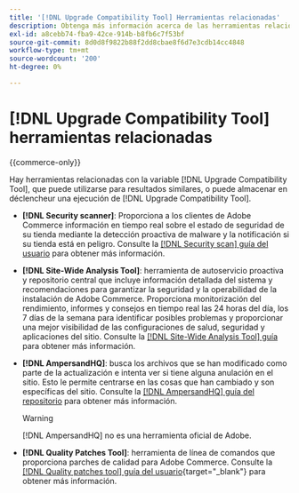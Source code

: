 ```yaml
---
title: '[!DNL Upgrade Compatibility Tool] Herramientas relacionadas'
description: Obtenga más información acerca de las herramientas relacionadas con [!DNL Upgrade Compatibility Tool] en el proyecto de Adobe Commerce.
exl-id: a8cebb74-fba9-42ce-914b-b8fb6c7f53bf
source-git-commit: 8d0d8f9822b88f2dd8cbae8f6d7e3cdb14cc4848
workflow-type: tm+mt
source-wordcount: '200'
ht-degree: 0%

---
```


# [!DNL Upgrade Compatibility Tool] herramientas relacionadas

{{commerce-only}}

Hay herramientas relacionadas con la variable [!DNL Upgrade Compatibility Tool], que puede utilizarse para resultados similares, o puede almacenar en déclencheur una ejecución de [!DNL Upgrade Compatibility Tool].

- **[!DNL Security scanner]**: Proporciona a los clientes de Adobe Commerce información en tiempo real sobre el estado de seguridad de su tienda mediante la detección proactiva de malware y la notificación si su tienda está en peligro. Consulte la [[!DNL Security scan] guía del usuario](https://docs.magento.com/user-guide/magento/security-scan.html) para obtener más información.

- **[!DNL Site-Wide Analysis Tool]**: herramienta de autoservicio proactiva y repositorio central que incluye información detallada del sistema y recomendaciones para garantizar la seguridad y la operabilidad de la instalación de Adobe Commerce. Proporciona monitorización del rendimiento, informes y consejos en tiempo real las 24 horas del día, los 7 días de la semana para identificar posibles problemas y proporcionar una mejor visibilidad de las configuraciones de salud, seguridad y aplicaciones del sitio. Consulte la [[!DNL Site-Wide Analysis Tool] guía](../../tools/site-wide-analysis-tool/intro.md) para obtener más información.

- **[!DNL AmpersandHQ]**: busca los archivos que se han modificado como parte de la actualización e intenta ver si tiene alguna anulación en el sitio. Esto le permite centrarse en las cosas que han cambiado y son específicas del sitio. Consulte la [[!DNL AmpersandHQ] guía del repositorio](https://github.com/AmpersandHQ) para obtener más información.

  >[!WARNING]
  >
  >[!DNL AmpersandHQ] no es una herramienta oficial de Adobe.

- **[!DNL Quality Patches Tool]**: herramienta de línea de comandos que proporciona parches de calidad para Adobe Commerce. Consulte la [[!DNL Quality patches tool] guía del usuario](https://experienceleague.adobe.com/tools/commerce-quality-patches/index.html){target="_blank"} para obtener más información.
